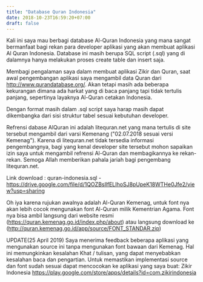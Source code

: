 ```yaml
---
title: "Database Quran Indonesia"
date: 2018-10-23T16:59:20+07:00
draft: false
---
```


Kali ini saya mau berbagi database Al-Quran Indonesia yang mana sangat bermanfaat bagi rekan para developer aplikasi yang akan membuat aplikasi Al Quran Indonesia. Database ini masih berupa SQL script (.sql) yang di dalamnya hanya melakukan proses create table dan insert saja.

Membagi pengalaman saya dalam membuat aplikasi Zikir dan Quran, saat awal pengembangan aplikasi saya mengambil data Quran dari http://www.qurandatabase.org/. Akan tetapi masih ada beberapa kekurangan dimana ada harkat yang di baca panjang tapi tidak tertulis panjang, sepertinya layaknya Al-Quran cetakan Indonesia.

Dengan format masih dalam .sql script saya harap masih dapat dikembangka dari sisi struktur tabel sesuai kebutuhan developer.

Refrensi dabase AlQuran ini adalah litequran.net yang mana tertulis di site tersebut mengambil dari varsi Kemenang ("02.07.2018 sesuai versi Kemenag"). Karena di litequran.net tidak tersedia informasi pengembangnya, bagi yang kenal developer site tersebut mohon sapaikan izin saya untuk mengambil refrensi Al-Quran dan membagikannya ke rekan-rekan. Semoga Allah memberikan pahala jariah bagi pengembang litequran.net.

Link download : quran-indonesia.sql - https://drive.google.com/file/d/1QOZBsllfELIhoSJ8pUpeK18WTHe0Jfe2/view?usp=sharing

Oh iya karena rujukan awalnya adalah Al-Quran Kemenag, untuk font nya akan lebih cocok mengunakan font Al-Quran milik Kementrian Agama. Font nya bisa ambil langsung dari website resmi (https://quran.kemenag.go.id/index.php/about) atau langsung download ke  (http://quran.kemenag.go.id/app/source/FONT_STANDAR.zip)

UPDATE(25 April 2019)
Saya menerima feedback beberapa aplikasi yang mengunakan source ini tanpa mengunakan font bawaan dari Kemenag. Hal ini memungkinkan kesalahan Khat / tulisan, yang dapat menyebabkan kesalahan baca dan pengartian. Untuk memastikan implementasi source dan font sudah sesuai dapat mencocokan ke aplikasi yang saya buat: Zikir Indonesia https://play.google.com/store/apps/details?id=com.zikirindonesia
